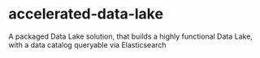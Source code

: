 # accelerated-data-lake
A packaged Data Lake solution, that builds a highly functional Data Lake, with a data catalog queryable via Elasticsearch
